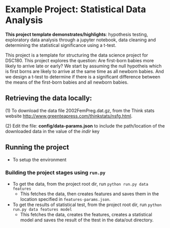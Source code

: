 # Example Project: Statistical Data Analysis

__This project template demonstrates/highlights__: hypothesis testing, exploratory data analysis through a jupyter notebook, data cleaning and determining the statistical significance using a t-test.

This project is a template for structuring the data science project for DSC180. This project explores the question: Are first-born babies more likely to arrive late or early?
We start by assuming the null hypotheis which is first borns are likely to arrive at the same time as all newborn babies. And we design a t-test to determine if there is a significant difference between the means of the first-born babies and all newborn babies.


## Retrieving the data locally:

(1) To download the data file 2002FemPreg.dat.gz, from the Think stats website http://www.greenteapress.com/thinkstats/nsfg.html.

(2) Edit the file: __config/data-params.json__ to include the path/location of the downloaded data in the value of the _indir_ key



## Running the project

* To setup the environment

  
### Building the project stages using `run.py`

* To get the data, from the project root dir, run `python run.py data features`
  - This fetches the data, then creates features and saves them in the location specified in `features-params.json`.
* To get the results of statistical test, from the project root dir, run `python run.py data
  features model`
  - This fetches the data, creates the features, creates a statistical model and saves the result of the ttest in the data/out directory.

